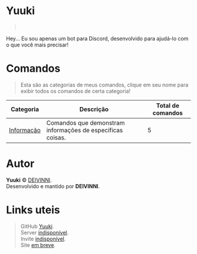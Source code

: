 # Yuuki
> ⠀⠀⠀⠀⠀⠀⠀⠀

Hey... Eu sou apenas um bot para Discord, desenvolvido para ajudá-lo com o que você mais precisar!

# Comandos
> Esta são as categorias de meus comandos, clique em seu nome para exibir todos os comandos de certa categoria!

 Categoria|Descrição|Total de comandos
-|-|-
[Informação](https://github.com/DEIVINNI/Yuuki/blob/master/src/lib/commands/commands.md#comandos-de-informações)|Comandos que demonstram informações de específicas coisas.|5

# Autor
**Yuuki** © [DEIVINNI](https://github.com/DEIVINNI).  
Desenvolvido e mantido por **DEIVINNI**.

# Links uteis
> GitHub [Yuuki](https://github.com/DEIVINNI/Yuuki).  
> Server [indisponível](https://www.discordapp.com/).  
> Invite [indisponível](https://www.discordapp.com/).  
> Site [em breve](https://www.google.com).  
